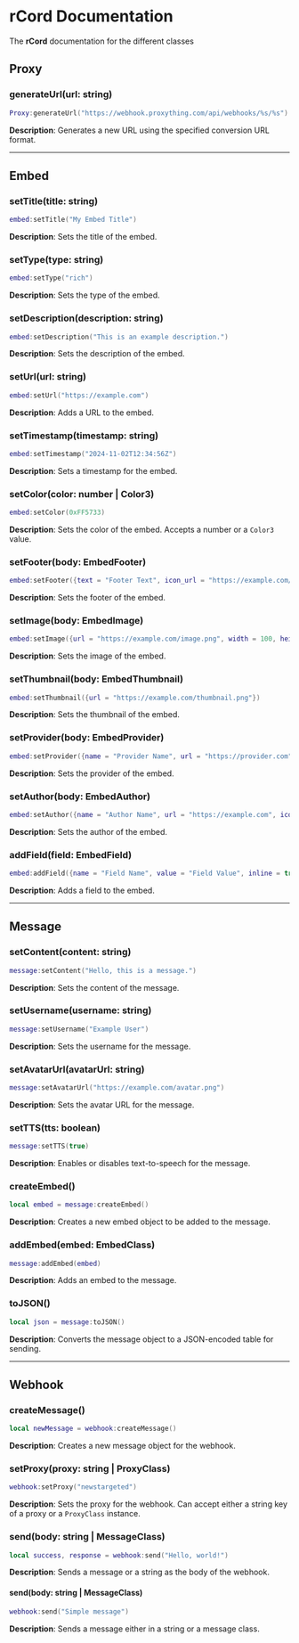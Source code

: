 # rCord Documentation

The **rCord** documentation for the different classes
## Proxy
### generateUrl(url: string)
```lua
Proxy:generateUrl("https://webhook.proxything.com/api/webhooks/%s/%s")
```
**Description**: Generates a new URL using the specified conversion URL format.

---

## Embed
### setTitle(title: string)
```lua
embed:setTitle("My Embed Title")
```
**Description**: Sets the title of the embed.

### setType(type: string)
```lua
embed:setType("rich")
```
**Description**: Sets the type of the embed.

### setDescription(description: string)
```lua
embed:setDescription("This is an example description.")
```
**Description**: Sets the description of the embed.

### setUrl(url: string)
```lua
embed:setUrl("https://example.com")
```
**Description**: Adds a URL to the embed.

### setTimestamp(timestamp: string)
```lua
embed:setTimestamp("2024-11-02T12:34:56Z")
```
**Description**: Sets a timestamp for the embed.

### setColor(color: number | Color3)
```lua
embed:setColor(0xFF5733)
```
**Description**: Sets the color of the embed. Accepts a number or a `Color3` value.

### setFooter(body: EmbedFooter)
```lua
embed:setFooter({text = "Footer Text", icon_url = "https://example.com/icon.png"})
```
**Description**: Sets the footer of the embed.

### setImage(body: EmbedImage)
```lua
embed:setImage({url = "https://example.com/image.png", width = 100, height = 100})
```
**Description**: Sets the image of the embed.

### setThumbnail(body: EmbedThumbnail)
```lua
embed:setThumbnail({url = "https://example.com/thumbnail.png"})
```
**Description**: Sets the thumbnail of the embed.

### setProvider(body: EmbedProvider)
```lua
embed:setProvider({name = "Provider Name", url = "https://provider.com"})
```
**Description**: Sets the provider of the embed.

### setAuthor(body: EmbedAuthor)
```lua
embed:setAuthor({name = "Author Name", url = "https://example.com", icon_url = "https://example.com/icon.png"})
```
**Description**: Sets the author of the embed.

### addField(field: EmbedField)
```lua
embed:addField({name = "Field Name", value = "Field Value", inline = true})
```
**Description**: Adds a field to the embed.

---

## Message
### setContent(content: string)
```lua
message:setContent("Hello, this is a message.")
```
**Description**: Sets the content of the message.

### setUsername(username: string)
```lua
message:setUsername("Example User")
```
**Description**: Sets the username for the message.

### setAvatarUrl(avatarUrl: string)
```lua
message:setAvatarUrl("https://example.com/avatar.png")
```
**Description**: Sets the avatar URL for the message.

### setTTS(tts: boolean)
```lua
message:setTTS(true)
```
**Description**: Enables or disables text-to-speech for the message.

### createEmbed()
```lua
local embed = message:createEmbed()
```
**Description**: Creates a new embed object to be added to the message.

### addEmbed(embed: EmbedClass)
```lua
message:addEmbed(embed)
```
**Description**: Adds an embed to the message.

### toJSON()
```lua
local json = message:toJSON()
```
**Description**: Converts the message object to a JSON-encoded table for sending.

---

## Webhook
### createMessage()
```lua
local newMessage = webhook:createMessage()
```
**Description**: Creates a new message object for the webhook.

### setProxy(proxy: string | ProxyClass)
```lua
webhook:setProxy("newstargeted")
```
**Description**: Sets the proxy for the webhook. Can accept either a string key of a proxy or a `ProxyClass` instance.

### send(body: string | MessageClass)
```lua
local success, response = webhook:send("Hello, world!")
```
**Description**: Sends a message or a string as the body of the webhook.

#### send(body: string | MessageClass)
```lua
webhook:send("Simple message")
```
**Description**: Sends a message either in a string or a message class.
